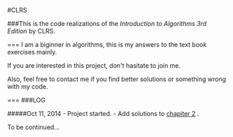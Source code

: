 #CLRS

###This is the code realizations of the *Introduction to Algorithms 3rd Edition* by CLRS.

===
I am a biginner in algorithms, this is my answers to the text book exercises mainly.

If you are interested in this project, don't hasitate to join me.

Also, feel free to contact me if you find better solutions or something wrong with my code.

===
###LOG

#####Oct 11, 2014
	- Project started.
	- Add solutions to [chapiter 2](https://www.github.com/) .
        
To be continued...




